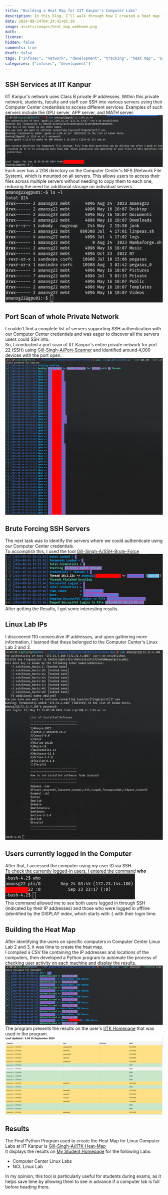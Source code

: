 ```yaml
---
title: "Building a Heat Map for IIT Kanpur's Computer Labs"
description: In this blog, I’ll walk through how I created a heat map for the Linux computer labs at IIT Kanpur. This approach can be applied to any institute or organization with a similar setup.
date: 2024-09-24T04:24:41+05:30
image: assets/images/heat_map_webhome.png
math: 
license: 
hidden: false
comments: true
draft: false
tags: ["infosec", "network", "development", "tracking", "heat map", "ssh"]
categories: ["infosec", "development"]
---
```

## SSH Services at IIT Kanpur
IIT Kanpur's network uses Class B private IP addresses. Within this private network, students, faculty and staff can SSH into various servers using their Computer Center credentials to access different services. Examples of such servers include the GPU server, APP server, and MATH server.<br />
![GPU Server SSH](assets/images/gpu_server_ssh.png)<br />
Each user has a 2GB directory on the Computer Center's NFS (Network File System), which is mounted on all servers. This allows users to access their files across multiple servers without needing to copy them to each one, reducing the need for additional storage on individual servers. <br />
![NFS Storage](assets/images/nfs_storage.png)
## Port Scan of whole Private Network
I couldn’t find a complete list of servers supporting SSH authentication with our Computer Center credentials and was eager to discover all the servers users could SSH into.<br />
So, I conducted a port scan of IIT Kanpur's entire private network for port 22 (SSH) using [Gill-Singh-A/Port-Scanner](https://github.com/Gill-Singh-A/Port-Scanner.git) and identified around 4,000 devices with the port open. <br />
![SSH Port Scan on Private Network](assets/images/ssh_port_scan.png)
## Brute Forcing SSH Servers
The next task was to identify the servers where we could authenticate using our Computer Center credentials.<br />
To accomplish this, I used the tool [Gill-Singh-A/SSH-Brute-Force](https://github.com/Gill-Singh-A/SSH-Brute-Force.git)<br />
![SSH Brute Force](assets/images/ssh_brute_force.png)<br />
After getting the Results, I got some interesting results.
## Linux Lab IPs
I discovered 110 consecutive IP addresses, and upon gathering more information, I learned that these belonged to the Computer Center's Linux Lab 2 and 3.<br />
![Linux Lab PC SSH](assets/images/linux_lab_pc.png)<br />
## Users currently logged in the Computer
After that, I accessed the computer using my user ID via SSH. <br />
To check the currently logged-in users, I entered the command **who**<br />
![Users Currently Logged In](assets/images/who.png)<br />
This command allowed me to see both users logged in through SSH (indicated by their IP addresses) and those who were logged in offline (identified by the DISPLAY index, which starts with *:*) with their login time.
## Building the Heat Map
After identifying the users on specific computers in Computer Center Linux Lab 2 and 3, it was time to create the heat map.<br />
I compiled a CSV file containing the IP addresses and locations of the computers, then developed a Python program to automate the process of checking user activity on each machine and display the results.<br />
![Heat Map Program](assets/images/heat_map_cli.png)<br />
The program presents the results on the user's [IITK Homepage](https://home.iitk.ac.in) that was used in the program.<br />
![Heat Map Web Page](assets/images/heat_map_webhome.png)
## Results
The Final Python Program used  to create the Heat Map for Linux Computer Labs at IIT Kanpur is [Gill-Singh-A/IITK-Heat-Map](https://github.com/Gill-Singh-A/IITK-Heat-Map)<br />
It displays the results on [My Student Homepage](https://home.iitk.ac.in/~amansg22/) for the following Labs:
* Computer Center Linux Labs
* NCL Linux Lab
<!-- -->
In my opinion, this tool is particularly useful for students during exams, as it helps save time by allowing them to see in advance if a computer lab is full before heading there.<br />
